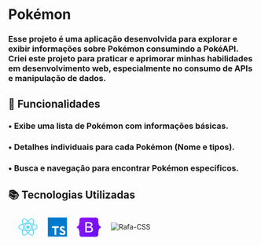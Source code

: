 # Pokémon

### Esse projeto é uma aplicação desenvolvida para explorar e exibir informações sobre Pokémon consumindo a PokéAPI. Criei este projeto para praticar e aprimorar minhas habilidades em desenvolvimento web, especialmente no consumo de APIs e manipulação de dados.

## 🚀 Funcionalidades

### • Exibe uma lista de Pokémon com informações básicas.
### • Detalhes individuais para cada Pokémon (Nome e tipos).
### • Busca e navegação para encontrar Pokémon específicos.

## 📚 Tecnologias Utilizadas

<div style="margin: 20px;">
  <img align="center" alt="React" height="40" width="40" src="https://github.com/devicons/devicon/blob/master/icons/react/react-original.svg"> &nbsp;&nbsp;&nbsp;
  <img align="center" alt="TS" height="40" width="40" src="https://github.com/devicons/devicon/blob/master/icons/typescript/typescript-original.svg"> &nbsp;&nbsp;&nbsp;
  <img align="center" alt="Next" height="50" width="50" src="https://github.com/devicons/devicon/blob/master/icons/bootstrap/bootstrap-original.svg"> &nbsp;&nbsp;&nbsp;
  <img align="center" alt="Rafa-CSS" height="40" width="50" src="https://cdn.jsdelivr.net/gh/devicons/devicon/icons/sass/sass-original.svg" />
 </div> 




